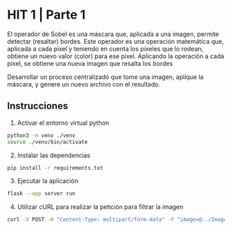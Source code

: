 # HIT 1 | Parte 1

El operador de Sobel es una máscara que, aplicada a una imagen, permite detectar (resaltar) bordes. Este operador es una operación matemática que, aplicada a cada pixel y teniendo en cuenta los píxeles que lo rodean, obtiene un nuevo valor (color) para ese pixel. Aplicando la operación a cada píxel, se obtiene una nueva imagen que resalta los bordes

Desarrollar un proceso centralizado que tome una imagen, aplique la máscara, y genere un nuevo archivo con el resultado.

## Instrucciones

1. Activar el entorno virtual python

```bash
python3 -m venv ./venv
source ./venv/bin/activate
```

2. Instalar las dependencias

```bash
pip install -r requirements.txt
```

3. Ejecutar la aplicación

```bash
flask --app server run
```

4. Utilizar cURL para realizar la petición para filtrar la imagen

```bash
curl -X POST -H "Content-Type: multipart/form-data" -F "image=@../Images/Image.jpg" http://localhost:5000/api/sobel --output ../Images/imagen_procesada.png
```
